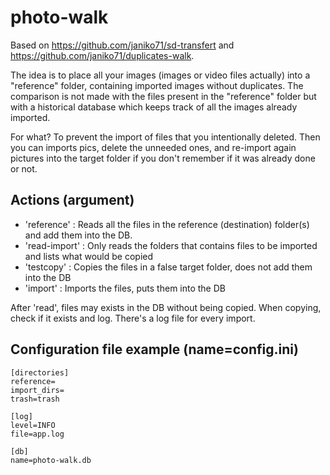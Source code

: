 # photo-walk

Based on https://github.com/janiko71/sd-transfert and https://github.com/janiko71/duplicates-walk.

The idea is to place all your images (images or video files actually) into a "reference" folder, containing imported images without duplicates. The comparison is not made with the files present in the "reference" folder but with a historical database which keeps track of all the images already imported.

For what? To prevent the import of files that you intentionally deleted. Then you can imports pics, delete the unneeded ones, and re-import again pictures into the target folder if you don't remember if it was already done or not. 

## Actions (argument)

- 'reference' : Reads all the files in the reference (destination) folder(s) and add them into the DB.  
- 'read-import' : Only reads the folders that contains files to be imported and lists what would be copied
- 'testcopy' : Copies the files in a false target folder, does not add them into the DB
- 'import' : Imports the files, puts them into the DB

After 'read', files may exists in the DB without being copied. When copying, check if it exists and log. There's a log file for every import.

## Configuration file example (name=config.ini)

```
[directories]
reference=
import_dirs=
trash=trash

[log]
level=INFO
file=app.log

[db]
name=photo-walk.db
```